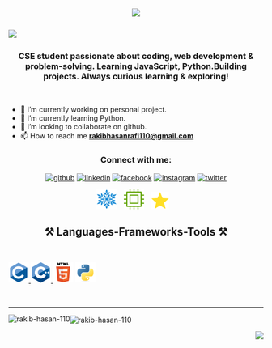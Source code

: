 <h1 align="center">
    <img src="https://readme-typing-svg.herokuapp.com/?font=Righteous&size=35&center=true&vCenter=true&width=500&height=70&duration=4000&lines=Hi+There!+👋;+I'm+Rakib+Hasan!;" />
</h1>

![](https://media.licdn.com/dms/image/v2/D5616AQHngVBiOtsCcg/profile-displaybackgroundimage-shrink_350_1400/profile-displaybackgroundimage-shrink_350_1400/0/1726059825028?e=1731542400&v=beta&t=3mEYoUoOm9rLbuI89KFPgs-_VJTXfODrfLGsa3Jo0F4)

<h3 align="center">CSE student passionate about coding, web development & problem-solving. Learning JavaScript, Python.Building projects. Always curious learning & exploring!</h3>

<br/>

- 🔭 I’m currently working on personal project. 
- 🌱 I’m currently learning Python. 
- 👯 I’m looking to collaborate on github. 
- 📫 How to reach me **rakibhasanrafi110@gmail.com**

<h3 align="center">Connect with me:</h3>
<div align="center">
  
[<img src='https://cdn.jsdelivr.net/npm/simple-icons@3.0.1/icons/github.svg' alt='github' height='40'>](https://github.com/https://github.com/Rakib-Hasan-110)  [<img src='https://cdn.jsdelivr.net/npm/simple-icons@3.0.1/icons/linkedin.svg' alt='linkedin' height='40'>](https://www.linkedin.com/in/https://www.linkedin.com/in/rakib-hasan110//)  [<img src='https://cdn.jsdelivr.net/npm/simple-icons@3.0.1/icons/facebook.svg' alt='facebook' height='40'>](https://www.facebook.com/https://www.facebook.com/profile.php?id=100084696995566)  [<img src='https://cdn.jsdelivr.net/npm/simple-icons@3.0.1/icons/instagram.svg' alt='instagram' height='40'>](https://www.instagram.com/https://www.instagram.com/rakib_110_hasan_official//)  [<img src='https://cdn.jsdelivr.net/npm/simple-icons@3.0.1/icons/twitter.svg' alt='twitter' height='40'>](https://twitter.com/https://x.com/110Rakib_Hasan)  

</div>

<div align="center">
    
<a href='https://archiveprogram.github.com/'><img src='https://raw.githubusercontent.com/acervenky/animated-github-badges/master/assets/acbadge.gif' width='40' height='40'></a> <a href='https://docs.github.com/en/developers'><img src='https://raw.githubusercontent.com/acervenky/animated-github-badges/master/assets/devbadge.gif' width='40' height='40'></a> <a href='https://stars.github.com/'><img src='https://raw.githubusercontent.com/acervenky/animated-github-badges/master/assets/starbadge.gif' width='35' height='35'></a>  
</div>
<h2 align="center">⚒️ Languages-Frameworks-Tools ⚒️</h2>
<br/>
<div align="center">
    <p align="left"> <a href="https://www.cprogramming.com/" target="_blank" rel="noreferrer"> <img src="https://raw.githubusercontent.com/devicons/devicon/master/icons/c/c-original.svg" alt="c" width="40" height="40"/> </a> <a href="https://www.w3schools.com/cpp/" target="_blank" rel="noreferrer"> <img src="https://raw.githubusercontent.com/devicons/devicon/master/icons/cplusplus/cplusplus-original.svg" alt="cplusplus" width="40" height="40"/> </a> <a href="https://www.w3.org/html/" target="_blank" rel="noreferrer"> <img src="https://raw.githubusercontent.com/devicons/devicon/master/icons/html5/html5-original-wordmark.svg" alt="html5" width="40" height="40"/></a> <a href="https://www.python.org" target="_blank" rel="noreferrer"> <img src="https://raw.githubusercontent.com/devicons/devicon/master/icons/python/python-original.svg" alt="python" width="40" height="40"/> </a> </p>
</div>

<br/>
<hr/>

<p><img align="left" src="https://github-readme-stats.vercel.app/api/top-langs?username=rakib-hasan-110&show_icons=true&locale=en&layout=compact" alt="rakib-hasan-110" /></p>
<p><img align="center" src="https://github-readme-streak-stats.herokuapp.com/?user=rakib-hasan-110&" alt="rakib-hasan-110" /></p>
<img align="right" src="https://visitor-badge.laobi.icu/badge?page_id=rakib-hasan-110.rakib-hasan-110" />
